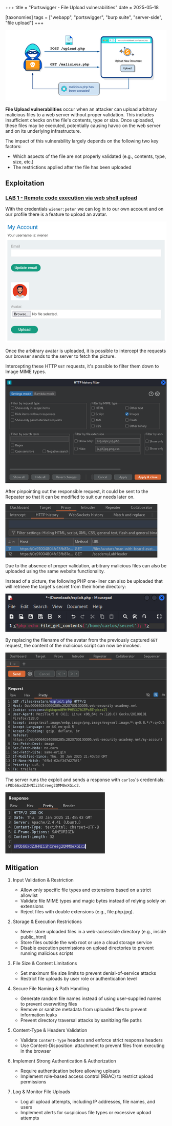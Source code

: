 +++
title = "Portswigger - File Upload vulnerabilities"
date = 2025-05-18

[taxonomies]
tags = ["webapp", "portswigger", "burp suite", "server-side", "file upload"]
+++

![file-upload](/pictures/articles/portswigger/file-upload/file-upload.png)

**File Upload vulnerabilities** occur when an attacker can upload arbitrary
malicious files to a web server without proper validation.
This includes insufficient checks on the file's contents, type or size.
Once uploaded, these files may be executed, potentially causing havoc on the
web server and on its underlying infrastructure.


<!-- more -->


The impact of this vulnerability largely depends on the following two key
factors:
- Which aspects of the file are not properly validated
  (e.g., contents, type, size, etc.)
- The restrictions applied after the file has been uploaded

## Exploitation

<!-- LAB 1 {{{-->
### [LAB 1 - Remote code execution via web shell upload](https://portswigger.net/web-security/learning-paths/file-upload-vulnerabilities/exploiting-unrestricted-file-uploads-to-deploy-a-web-shell/file-upload/lab-file-upload-remote-code-execution-via-web-shell-upload)

With the credentials `wiener:peter` we can log in to our own account
and on our profile there is a feature to upload an avatar.

![file-upload](/pictures/articles/portswigger/file-upload/lab-1-1.png)

Once the arbitrary avatar is uploaded, it is possible to intercept the
requests our browser sends to the server to fetch the picture.

Intercepting these HTTP `GET` requests, it's possible to filter them down
to Image MIME types.

![file-upload](/pictures/articles/portswigger/file-upload/lab-1-2.png)

After pinpointing out the responsible request, it could be sent to the Repeater
so that it can be modified to suit our needs later on.

![file-upload](/pictures/articles/portswigger/file-upload/lab-1-3.png)

Due to the absence of proper validation, arbitrary malicious files
can also be uploaded using the same website functionality.

Instead of a picture, the following PHP one-liner can also be uploaded
that will retrieve the target's secret from their home directory:

![file-upload](/pictures/articles/portswigger/file-upload/lab-1-4.png)

By replacing the filename of the avatar from the previously captured
`GET` request, the content of the malicious script can now be invoked.

![file-upload](/pictures/articles/portswigger/file-upload/lab-1-5.png)

The server runs the exploit and sends a response with `carlos`'s credentials:
`sPOb66xdZJHNIi3hCreeg2QMM0eXGic2`.

![file-upload](/pictures/articles/portswigger/file-upload/lab-1-6.png)
<!-- }}} -->

<!-- LAB 2 {{{-->
<!-- ### [LAB 2 - Web shell upload via Content-Type restriction bypass](https://portswigger.net/web-security/learning-paths/server-side-vulnerabilities-apprentice/file-upload-apprentice/file-upload/lab-file-upload-web-shell-upload-via-content-type-restriction-bypass) -->


<!-- }}} -->

<!-- Mitigation {{{-->
## Mitigation

1. Input Validation & Restriction
    - Allow only specific file types and extensions based on a strict allowlist
    - Validate file MIME types and magic bytes
      instead of relying solely on extensions
    - Reject files with double extensions (e.g., file.php.jpg).

2. Storage & Execution Restrictions
    - Never store uploaded files in a web-accessible directory
    (e.g., inside public_html)
    - Store files outside the web root or use a cloud storage service
    - Disable execution permissions on upload directories
      to prevent running malicious scripts

3. File Size & Content Limitations
    - Set maximum file size limits to prevent denial-of-service attacks
    - Restrict file uploads by user role or authentication level

4. Secure File Naming & Path Handling
    - Generate random file names instead of using user-supplied names
      to prevent overwriting files
    - Remove or sanitize metadata from uploaded files
      to prevent information leaks
    - Prevent directory traversal attacks by sanitizing file paths

5. Content-Type & Headers Validation
    - Validate `Content-Type` headers and enforce strict response headers
    - Use Content-Disposition: attachment to prevent files
      from executing in the browser

6. Implement Strong Authentication & Authorization
    - Require authentication before allowing uploads
    - Implement role-based access control (RBAC) to restrict upload permissions

7. Log & Monitor File Uploads
    - Log all upload attempts, including IP addresses, file names, and users
    - Implement alerts for suspicious file types or excessive upload attempts
<!-- }}} -->
